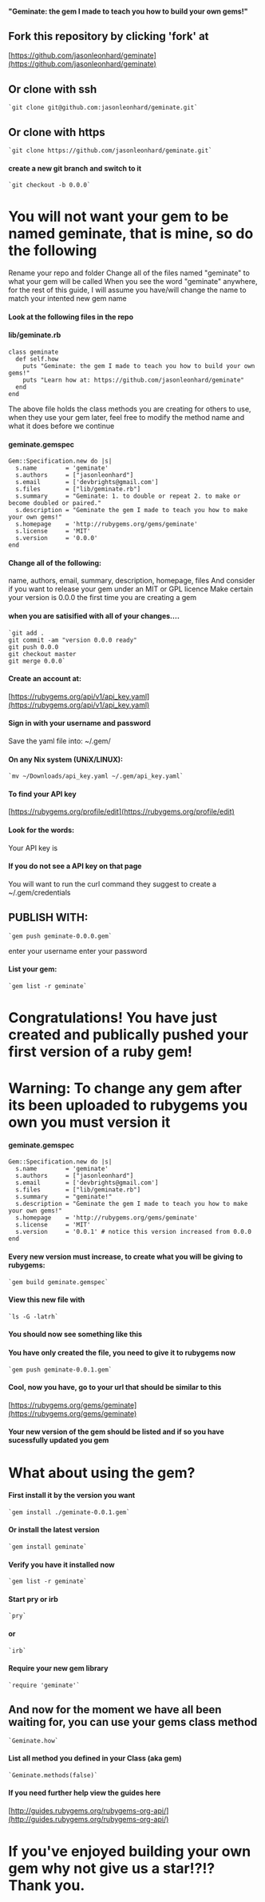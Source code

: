 #### "Geminate: the gem I made to teach you how to build your own gems!"

## Fork this repository by clicking 'fork' at

[https://github.com/jasonleonhard/geminate](https://github.com/jasonleonhard/geminate)

## Or clone with ssh

    `git clone git@github.com:jasonleonhard/geminate.git`

## Or clone with https

    `git clone https://github.com/jasonleonhard/geminate.git`

#### create a new git branch and switch to it

    `git checkout -b 0.0.0`

# You will not want your gem to be named geminate, that is mine, so do the following
Rename your repo and folder
Change all of the files named "geminate" to what your gem will be called
When you see the word "geminate" anywhere, for the rest of this guide, I will assume you have/will change the name to match your intented new gem name

#### Look at the following files in the repo
#### lib/geminate.rb

    class geminate
      def self.how
        puts "Geminate: the gem I made to teach you how to build your own gems!"
        puts "Learn how at: https://github.com/jasonleonhard/geminate"
      end
    end

The above file holds the class methods you are creating for others to use, when they use your gem later, feel free to modify the method name and what it does before we continue

#### geminate.gemspec

    Gem::Specification.new do |s|
      s.name        = 'geminate'
      s.authors     = ["jasonleonhard"]
      s.email       = ['devbrights@gmail.com']
      s.files       = ["lib/geminate.rb"]
      s.summary     = "Geminate: 1. to double or repeat 2. to make or become doubled or paired."
      s.description = "Geminate the gem I made to teach you how to make your own gems!"
      s.homepage    = 'http://rubygems.org/gems/geminate'
      s.license     = 'MIT'
      s.version     = '0.0.0'
    end

#### Change all of the following:

name, authors, email, summary, description, homepage, files
And consider if you want to release your gem under an MIT or GPL licence
Make certain your version is 0.0.0 the first time you are creating a gem

#### when you are satisified with all of your changes....

    `git add .
    git commit -am "version 0.0.0 ready"
    git push 0.0.0
    git checkout master
    git merge 0.0.0`

#### Create an account at:

[https://rubygems.org/api/v1/api_key.yaml](https://rubygems.org/api/v1/api_key.yaml)

#### Sign in with your username and password

Save the yaml file into: ~/.gem/

#### On any Nix system (UNiX/LINUX):

    `mv ~/Downloads/api_key.yaml ~/.gem/api_key.yaml`

#### To find your API key

[https://rubygems.org/profile/edit](https://rubygems.org/profile/edit)

#### Look for the words:

Your API key is

#### If you do not see a API key on that page

You will want to run the curl command they suggest to create a ~/.gem/credentials

## PUBLISH WITH:

    `gem push geminate-0.0.0.gem`

enter your username
enter your password

#### List your gem:

    `gem list -r geminate`

# Congratulations! You have just created and publically pushed your first version of a ruby gem!

# Warning: To change any gem after its been uploaded to rubygems you own you must version it

#### geminate.gemspec

    Gem::Specification.new do |s|
      s.name        = 'geminate'
      s.authors     = ["jasonleonhard"]
      s.email       = ['devbrights@gmail.com']
      s.files       = ["lib/geminate.rb"]
      s.summary     = "geminate!"
      s.description = "Geminate the gem I made to teach you how to make your own gems!"
      s.homepage    = 'http://rubygems.org/gems/geminate'
      s.license     = 'MIT'
      s.version     = '0.0.1' # notice this version increased from 0.0.0
    end

#### Every new version must increase, to create what you will be giving to rubygems:

    `gem build geminate.gemspec`

[//]: # (Successfully built RubyGem)
[//]: # (Name: geminate)
[//]: # ( `Version: 0.0.1`)
[//]: # ( File: geminate-0.0.1.gem)

#### View this new file with

    `ls -G -latrh`

#### You should now see something like this

[//]: # (geminate-0.0.1.gem)

#### You have only created the file, you need to give it to rubygems now

    `gem push geminate-0.0.1.gem`

#### Cool, now you have, go to your url that should be similar to this

[https://rubygems.org/gems/geminate](https://rubygems.org/gems/geminate)

#### Your new version of the gem should be listed and if so you have sucessfully updated you gem

# What about using the gem?

#### First install it by the version you want

    `gem install ./geminate-0.0.1.gem`

#### Or install the latest version

    `gem install geminate`

#### Verify you have it installed now

    `gem list -r geminate`

#### Start pry or irb

    `pry`

#### or

    `irb`

#### Require your new gem library

    `require 'geminate'`

## And now for the moment we have all been waiting for, you can use your gems class method

    `Geminate.how`

[//]: # (Geminate: the gem I made to teach you how to build your own gems!)
[//]: # (Learn how at: https://github.com/un5t0ppab13/geminate)

#### List all method you defined in your Class (aka gem)

    `Geminate.methods(false)`

#### If you need further help view the guides here

[http://guides.rubygems.org/rubygems-org-api/](http://guides.rubygems.org/rubygems-org-api/)

# If you've enjoyed building your own gem why not give us a star!?!? Thank you.
